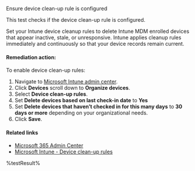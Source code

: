 Ensure device clean-up rule is configured

This test checks if the device clean-up rule is configured.

Set your Intune device cleanup rules to delete Intune MDM enrolled devices that appear inactive, stale, or unresponsive. Intune applies cleanup rules immediately and continuously so that your device records remain current.

#### Remediation action:

To enable device clean-up rules:
1. Navigate to [Microsoft Intune admin center](https://intune.microsoft.com).
2. Click **Devices** scroll down to **Organize devices**.
3. Select **Device clean-up rules**.
4. Set **Delete devices based on last check-in date** to **Yes**
5. Set **Delete devices that haven’t checked in for this many days** to **30 days or more** depending on your organizational needs.
6. Click **Save**.

#### Related links

* [Microsoft 365 Admin Center](https://admin.microsoft.com)
* [Microsoft Intune - Device clean-up rules](https://intune.microsoft.com/?ref=AdminCenter#view/Microsoft_Intune_DeviceSettings/DevicesMenu/~/deviceCleanUp)

<!--- Results --->
%testResult%